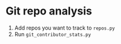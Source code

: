 # Git repo analysis

1. Add repos you want to track to `repos.py`
2. Run `git_contributor_stats.py`
